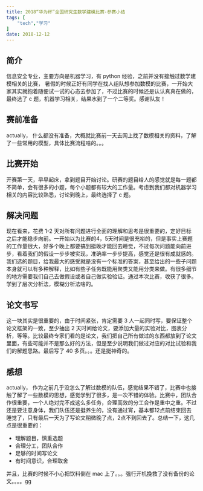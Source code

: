 ```yaml
---
title: 2018“华为杯”全国研究生数学建模比赛-参赛小结
tags: [
    "tech","学习"
]
date: 2018-12-12
---
```


## 简介

信息安全专业，主要方向是机器学习，有 python 经验，之前并没有接触过数学建模相关的比赛， 暑假的时候正好有同学在找人组队想参加数模的比赛，一开始大家其实就抱着随便试一试的心态去参加了，不过比赛的时候还是认认真真在做的，最终选了 c 题，机器学习相关，结果水到了一个二等奖。感谢队友！

## 赛前准备

actually， 什么都没有准备，大概就比赛前一天去网上找了数模相关的资料，了解了一些常用的模型，具体比赛流程啥的。。。

## 比赛开始

开赛第一天，早早起床，拿到题目开始讨论。研赛的题目给人的感觉就是每一题都不简单，会有很多的小题，每个小题都有较大的工作量。考虑到我们都对机器学习相关的内容比较熟悉，讨论到晚上，最终选择了 c 题。

## 解决问题

现在看来，花费 1-2 天对所有问题进行全面的理解和思考是很重要的，定好目标之后才能稳步向前。一开始以为比赛的4，5天时间是很充裕的，但是事实上赛题的工作量很大，好多个晚上都要搞到挺晚才能回去睡觉，不过每次问题能向前进步，看着我们的假设一步步被实现，准确率一步步提高，感觉还是很有成就感的。我们选的题目，给我最大的感受就是没有一个标准的答案，甚至给出的一些子问题本身就可以有多种解释，比如有些子任务既能用聚类又能用分类来做。有很多细节的地方需要我们自己去做假设或者自己做实验验证。通过本次比赛，收获了很多。学到了层次分析法，模糊分析法啥的。

## 论文书写

这一块其实是很重要的，由于时间紧张，肯定需要 3 人一起同时写，要保证整个论文框架的一致，至少抽出 2 天时间给论文，要添加大量的实验对比，图表分析，等等。比较最终专家们看的是论文，我们把自己所有做过的东西都放到了论文里面，有些可能并不是那么好的方法，但是至少说明我们做过对应的对比试验和我们的解题思路。最后写了 40 多页。。。还是挺神奇的。

## 感想

actually， 作为之前几乎没怎么了解过数模的队伍，感觉结果不错了，比赛中也接触了解了一些数模的思想，感觉学到了很多，是一次不错的体验。比赛中，团队合作很重要，一个人绝对完不成这么多任务，合理高效的分工合作是重中之重。不过还是要注意身体，我们队伍还是挺养生的，没有通过宵，基本都12点前结束回去睡觉了，只有最后一天为了写论文稍微晚了点，2点不到回去了。总结一下，这几点是很重要的：

- 理解题目，慎重选题
- 合理分工，团队合作
- 足够的时间写论文
- 有时间意识，合理取舍

并且，比赛的时候不小心把饮料倒在 mac 上了。。。强行开机挽救了没有备份的论文。。。。gg
